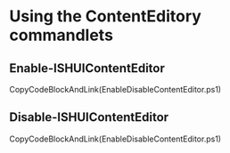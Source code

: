# Using the ContentEditory commandlets

##  Enable-ISHUIContentEditor
CopyCodeBlockAndLink(EnableDisableContentEditor.ps1)

##  Disable-ISHUIContentEditor
CopyCodeBlockAndLink(EnableDisableContentEditor.ps1)
